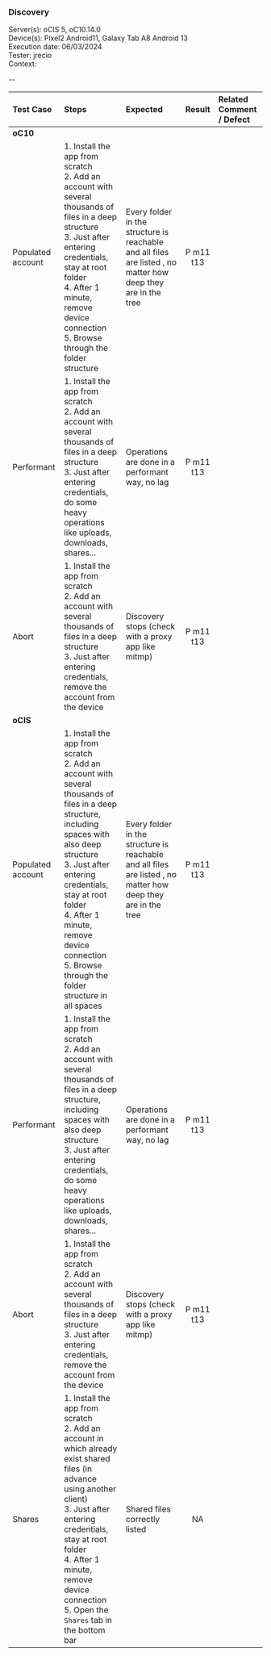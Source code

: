### Discovery

Server(s): oCIS 5, oC10.14.0<br>
Device(s): Pixel2 Android11, Galaxy Tab A8 Android 13<br>
Execution date: 06/03/2024<br>
Tester:  jrecio<br>
Context: <br>
 
--

 
| Test Case | Steps | Expected | Result | Related Comment / Defect | 
| :-------- | :---- | :------- | :----: | :------------------------- | 
|**oC10**||||||
| Populated account | 1. Install the app from scratch<br>2. Add an account with several thousands of files in a deep structure<br>3. Just after entering credentials, stay at root folder<br>4. After 1 minute, remove device connection<br>5. Browse through the folder structure | Every folder in the structure is reachable and all files are listed , no matter how deep they are in the tree  | P m11 t13|
| Performant | 1. Install the app from scratch<br>2. Add an account with several thousands of files in a deep structure<br>3. Just after entering credentials, do some heavy operations like uploads, downloads, shares... | Operations are done in a performant way, no lag | P m11 t13  |
| Abort | 1. Install the app from scratch<br>2. Add an account with several thousands of files in a deep structure<br>3. Just after entering credentials, remove the account from the device | Discovery stops (check with a proxy app like mitmp) |  P m11 t13 |
|**oCIS**||||||
| Populated account | 1. Install the app from scratch<br>2. Add an account with several thousands of files in a deep structure, including spaces with also deep structure<br>3. Just after entering credentials, stay at root folder<br>4. After 1 minute, remove device connection<br>5. Browse through the folder structure in all spaces | Every folder in the structure is reachable and all files are listed , no matter how deep they are in the tree  | P m11 t13 |
| Performant | 1. Install the app from scratch<br>2. Add an account with several thousands of files in a deep structure, including spaces with also deep structure<br>3. Just after entering credentials, do some heavy operations like uploads, downloads, shares... | Operations are done in a performant way, no lag | P m11 t13 |
| Abort | 1. Install the app from scratch<br>2. Add an account with several thousands of files in a deep structure<br>3. Just after entering credentials, remove the account from the device | Discovery stops (check with a proxy app like mitmp) | P m11 t13|
| Shares | 1. Install the app from scratch<br>2. Add an account in which already exist shared files (in advance using another client)<br>3. Just after entering credentials, stay at root folder<br>4. After 1 minute, remove device connection<br>5. Open the `Shares` tab in the bottom bar | Shared files correctly listed | NA |
